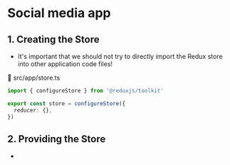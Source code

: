 # Social media app

## 1. Creating the Store

- It's important that we should not try to directly import the Redux store into other application code files!

📁 src/app/store.ts

```ts
import { configureStore } from '@reduxjs/toolkit'

export const store = configureStore({
  reducer: {},
})
```

## 2. Providing the Store

- 
